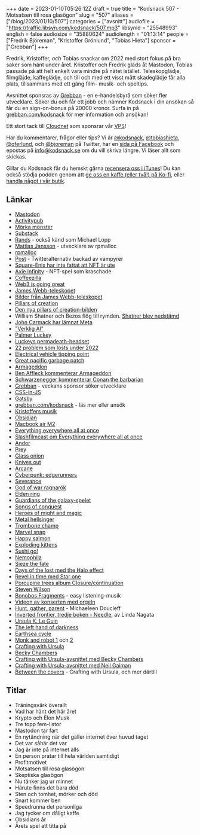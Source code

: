 +++
date = 2023-01-10T05:26:12Z
draft = true
title = "Kodsnack 507 - Motsatsen till rosa glasögon"
slug = "507"
aliases = ["/blog/2023/01/10/507"]
categories = ["avsnitt"]
audiofile = "https://traffic.libsyn.com/kodsnack/507.mp3"
libsynid = "25548993"
english = false
audiosize = "35880624"
audiolength = "01:13:14"
people = ["Fredrik Björeman", "Kristoffer Grönlund", "Tobias Hieta"]
sponsor = ["Grebban"]
+++

Fredrik, Kristoffer, *och* Tobias snackar om 2022 med stort fokus på bra saker som hänt under året. Kristoffer och Fredrik gläds åt Mastodon, Tobias passade på att helt enkelt vara mindre på nätet istället. Teleskopglädje, filmgläjde, kaffeglädje, och till och med ett visst mått skadeglädje får alla plats, tillsammans med ett gäng film- musik- och speltips.

Avsnittet sponsras av [Grebban](https://www.grebban.com/kodsnack) - en e-handelsbyrå som söker fler utvecklare. Söker du och får ett jobb och nämner Kodsnack i din ansökan så får du en sign-on-bonus på 20000 kronor. Surfa in på [grebban.com/kodsnack](https://www.grebban.com/kodsnack) för mer information och ansökan!

Ett stort tack till [Cloudnet](https://www.cloudnet.se) som sponsrar vår [VPS](https://en.wikipedia.org/wiki/Virtual_private_server)!

Har du kommentarer, frågor eller tips? Vi är [@kodsnack](https://www.twitter.com/kodsnack), [@tobiashieta](https://www.twitter.com/tobiashieta), [@oferlund](https://www.twitter.com/oferlund), och [@bjoreman](https://www.twitter.com/bjoreman) på Twitter, har en [sida på Facebook](https://www.facebook.com/kodsnack) och epostas på [info@kodsnack.se](mailto:info@kodsnack.se) om du vill skriva längre. Vi läser allt som skickas.

Gillar du Kodsnack får du hemskt gärna [recensera oss i iTunes](https://itunes.apple.com/se/podcast/kodsnack/id561631498?l=en)! Du kan också stödja podden genom att <a href="https://ko-fi.com/kodsnack" rel="payment">ge oss en kaffe (eller två!) på Ko-fi</a>, eller [handla något i vår butik](https://shop.spreadshirt.se/kodsnack/).

## Länkar ##
* [Mastodon](https://en.wikipedia.org/wiki/Mastodon_%28social_network%29)
* [Activitypub](https://en.wikipedia.org/wiki/ActivityPub)
* [Mörka mönster](https://en.wikipedia.org/wiki/Dark_pattern)
* [Substack](https://en.wikipedia.org/wiki/Substack)
* [Rands](https://en.wikipedia.org/wiki/Rands) - också känd som Michael Lopp
* [Mattias Jansson](https://github.com/mjansson) - utvecklare av rpmalloc
* [rpmalloc](https://github.com/mjansson/rpmalloc)
* [Post](https://techcrunch.com/2022/11/28/post-news-twitter-alternative-a16z/) - Twitteralternativ backad av vampyrer
* [Square-Enix har inte fattat att NFT är ute](https://clutchpoints.com/square-enix-doubles-down-nft-projects)
* [Axie infinity](https://en.wikipedia.org/wiki/Axie_Infinity) - NFT-spel som kraschade
* [Coffeezilla](https://www.youtube.com/@Coffeezilla)
* [Web3 is going great](https://web3isgoinggreat.com/)
* [James Webb-teleskopet](https://en.wikipedia.org/wiki/James_Webb_Space_Telescope)
* [Bilder från James Webb-teleskopet](https://www.flickr.com/photos/nasawebbtelescope/albums/72177720301006030)
* [Pillars of creation](https://en.wikipedia.org/wiki/Pillars_of_Creation#/media/File:Eagle_nebula_pillars.jpg)
* [Den nya pillars of creation-bilden](https://webbtelescope.org/contents/media/images/01GK2KKTR81SGYF24YBGYG7TAP)
* William Shatner och Bezos flög till rymden. [Shatner blev nedstämd](https://variety.com/2022/tv/news/william-shatner-space-boldly-go-excerpt-1235395113/)
* [John Carmack har lämnat Meta](https://kotaku.com/john-carmack-quit-meta-facebook-vr-oculus-rift-doom-1849912694)
* ["Verklig AI"](https://en.wikipedia.org/wiki/Artificial_general_intelligence)
* [Palmer Luckey](https://en.wikipedia.org/wiki/Palmer_Luckey)
* [Luckeys permadeath-headset](https://www.roadtovr.com/palmer-luckey-sword-art-online-headset-can-kill-user-real-life/)
* [22 problem som lösts under 2022](https://www.youtube.com/watch?v=c3dDagZMALQ)
* [Electrical vehicle tipping point](https://cleanenergy.org/blog/the-electric-vehicle-tipping-point-has-arrived/)
* [Great pacific garbage patch](https://en.wikipedia.org/wiki/Great_Pacific_garbage_patch)
* [Armageddon](https://en.wikipedia.org/wiki/Armageddon_%281998_film%29)
* [Ben Affleck kommenterar Armageddon](https://www.youtube.com/watch?v=-ahtp0sjA5U)
* [Schwarzenegger kommenterar Conan the barbarian](https://www.youtube.com/watch?v=RSDgmvBfEok)
* [Grebban](https://www.grebban.com/kodsnack) - veckans sponsor söker utvecklare
* [CSS-in-JS](https://en.wikipedia.org/wiki/CSS-in-JS)
* [Gatsby](https://en.wikipedia.org/wiki/Gatsby_%28JavaScript_framework%29)
* [grebban.com/kodsnack](https://www.grebban.com/kodsnack) - läs mer eller ansök
* [Kristoffers musik](https://oferlund.bandcamp.com/)
* [Obsidian](https://obsidian.md/)
* [Macbook air M2](https://bjoreman.com/thoughts/2022macbookair.html)
* [Everything everywhere all at once](https://en.wikipedia.org/wiki/Everything_Everywhere_All_at_Once)
* [Slashfilmcast om Everything everywhere all at once](https://overcast.fm/+PsCzBj_yQ)
* [Andor](https://en.wikipedia.org/wiki/Andor_%28TV_series%29)
* [Prey](https://en.wikipedia.org/wiki/Prey_%282022_film%29)
* [Glass onion](https://en.wikipedia.org/wiki/Glass_Onion:_A_Knives_Out_Mystery)
* [Knives out](https://en.wikipedia.org/wiki/Knives_Out)
* [Arcane](https://en.wikipedia.org/wiki/Arcane_%28TV_series%29)
* [Cyberpunk: edgerunners](https://en.wikipedia.org/wiki/Cyberpunk:_Edgerunners)
* [Severance](https://en.wikipedia.org/wiki/Severance_%28TV_series%29)
* [God of war ragnarök](https://en.wikipedia.org/wiki/God_of_War_Ragnar%C3%B6k)
* [Elden ring](https://en.wikipedia.org/wiki/Elden_Ring)
* [Guardians of the galaxy-spelet](https://en.wikipedia.org/wiki/Marvel%27s_Guardians_of_the_Galaxy)
* [Songs of conquest](https://en.wikipedia.org/wiki/Songs_of_Conquest)
* [Heroes of might and magic](https://en.wikipedia.org/wiki/Heroes_of_Might_and_Magic)
* [Metal hellsinger](https://www.youtube.com/watch?v=R2rrJTdAIq8)
* [Trombone champ](https://www.youtube.com/watch?v=NpQ8a3c7EAQ)
* [Marvel snap](https://en.wikipedia.org/wiki/Marvel_Snap)
* [Happy salmon](https://boardgamegeek.com/boardgame/194626/happy-salmon)
* [Exploding kittens](https://boardgamegeek.com/boardgame/172225/exploding-kittens)
* [Sushi go!](https://boardgamegeek.com/boardgame/133473/sushi-go)
* [Nemophila](https://en.wikipedia.org/wiki/Nemophila_%28band%29)
* [Sieze the fate](https://www.youtube.com/watch?v=4tpgLyckVYg)
* [Days of the lost med the Halo effect](https://metalshockfinland.com/2022/08/24/the-halo-effect-days-of-the-lost-hits-no-1-in-swedish-charts-phenomenal-chart-results-all-over-the-world/)
* [Revel in time med Star one](https://en.wikipedia.org/wiki/Revel_in_Time)
* [Porcupine trees album Closure/continuation](https://porcupinetree.com/recordings/closure-continuation/)
* [Steven Wilson](https://en.wikipedia.org/wiki/Steven_Wilson)
* [Bonobos Fragments](https://en.wikipedia.org/wiki/Fragments_%28Bonobo_album%29) - easy listening-musik
* [Videon av konserten med orgeln](https://www.youtube.com/watch?v=xMEdqx3MdZA)
* [Hunt, gather, parent](https://michaeleendoucleff.com/) - Michaeleen Doucleff
* [Inverted frontier, tredje boken - Needle](https://www.goodreads.com/book/show/61128835-needle), av Linda Nagata
* [Ursula K. Le Guin](https://en.wikipedia.org/wiki/Ursula_K._Le_Guin)
* [The left hand of darkness](https://en.wikipedia.org/wiki/The_Left_Hand_of_Darkness)
* [Earthsea cycle](https://en.wikipedia.org/wiki/Earthsea)
* [Monk and robot 1](https://www.otherscribbles.com/#/a-psalm-for-the-wild-built/) och [2](https://www.otherscribbles.com/#/a-prayer-for-the-crown-shy/)
* [Crafting with Ursula](https://tinhouse.com/th_podcast_cat/crafting-with-ursula/)
* [Becky Chambers](https://www.otherscribbles.com/about)
* [Crafting with Ursula-avsnittet med Becky Chambers](https://tinhouse.com/podcast/crafting-with-ursula-becky-chambers-creating-aliens-alien-cultures/)
* [Crafting with Ursula-avsnittet med Neil Gaiman](https://tinhouse.com/podcast/crafting-with-ursula-neil-gaiman-on-word-magic-the-power-of-telling-stories/)
* [Between the covers](https://tinhouse.com/podcasts/) - Crafting with Ursula, och mer därtill

## Titlar ##
* Träningsvärk överallt
* Vad har hänt det här året
* Krypto och Elon Musk
* Tre topp fem-listor
* Mastodon tar fart
* En nytändning när det gäller internet över huvud taget
* Det var såhär det var
* Jag är inte på internet alls
* En person pratar till hela världen samtidigt
* Profitmotivet
* Motsatsen till rosa glasögon
* Skeptiska glasögon
* Nu tänker jag ur minnet
* Härute finns det bara död
* Sten och tomhet, mörker och död
* Snart kommer ben
* Speedrunna det personliga
* Jag tycker om dåligt kaffe
* Obsidians år
* Årets spel att titta på
